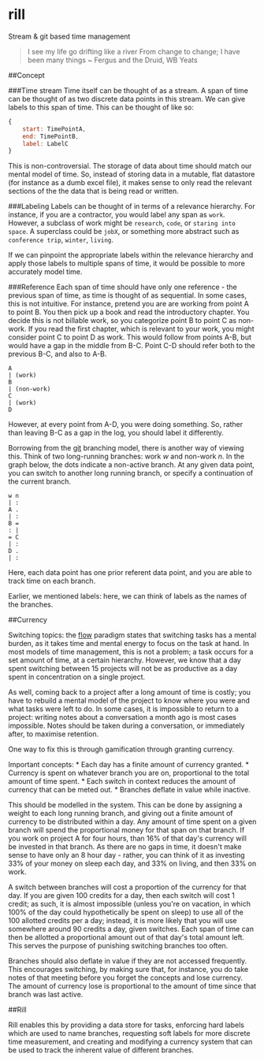 rill
====

Stream &amp; git based time management

>I see my life go drifting like a river
>From change to change; I have been many things
~ Fergus and the Druid, WB Yeats

##Concept

###Time stream
Time itself can be thought of as a stream. A span of time can be thought of as two discrete data points in this stream. We can give labels to this span of time. This can be thought of like so: 

```js
{
	start: TimePointA,
	end: TimePointB,
	label: LabelC
}
```

This is non-controversial. The storage of data about time should match our mental model of time. So, instead of storing data in a mutable, flat datastore (for instance as a dumb excel file), it makes sense to only read the relevant sections of the the data that is being read or written. 

###Labeling
Labels can be thought of in terms of a relevance hierarchy. For instance, if you are a contractor, you would label any span as `work`. However, a subclass of work might be `research`, `code`, or `staring into space`. A superclass could be `jobX`, or something more abstract such as `conference trip`, `winter`, `living`.

If we can pinpoint the appropriate labels within the relevance hierarchy and apply those labels to multiple spans of time, it would be possible to more accurately model time. 

###Reference
Each span of time should have only one reference - the previous span of time, as time is thought of as sequential. In some cases, this is not intuitive. For instance, pretend you are are working from point A to point B. You then pick up a book and read the introductory chapter. You decide this is not billable work, so you categorize point B to point C as non-work. If you read the first chapter, which is relevant to your work, you might consider point C to point D as work. This would follow from points A-B, but would have a gap in the middle from B-C. Point C-D should refer both to the previous B-C, and also to A-B. 

	A
	| (work)
	B
	| (non-work)
	C 
	| (work)
	D


However, at every point from A-D, you were doing something. So, rather than leaving B-C as a gap in the log, you should label it differently. 

Borrowing from the [git]() branching model, there is another way of viewing this. Think of two long-running branches: work _w_ and non-work _n_. In the graph below, the dots indicate a non-active branch. At any given data point, you can switch to another long running branch, or specify a continuation of the current branch. 

	w n
	| :
	A . 
	| : 
	B =
	: |
	= C
	| : 
	D .
	| :

Here, each data point has one prior referent data point, and you are able to track time on each branch.

Earlier, we mentioned labels: here, we can think of labels as the names of the branches. 

##Currency

Switching topics: the [flow](https://en.wikipedia.org/wiki/Flow_(psychology)) paradigm states that switching tasks has a mental burden, as it takes time and mental energy to focus on the task at hand. In most models of time management, this is not a problem; a task occurs for a set amount of time, at a certain hierarchy. However, we know that a day spent switching between 15 projects will not be as productive as a day spent in concentration on a single project. 

As well, coming back to a project after a long amount of time is costly; you have to rebuild a mental model of the project to know where you were and what tasks were left to do. In some cases, it is impossible to return to a project: writing notes about a conversation a month ago is most cases impossible. Notes should be taken during a conversation, or immediately after, to maximise retention. 

One way to fix this is through gamification through granting currency.

Important concepts:
	* Each day has a finite amount of currency granted.
	* Currency is spent on whatever branch you are on, proportional to the total amount of time spent. 
	* Each switch in context reduces the amount of currency that can be meted out.
	* Branches deflate in value while inactive.

This should be modelled in the system. This can be done by assigning a weight to each long running branch, and giving out a finite amount of currency to be distributed within a day. Any amount of time spent on a given branch will spend the proportional money for that span on that branch. If you work on project A for four hours, than 16% of that day's currency will be invested in that branch. As there are no gaps in time, it doesn't make sense to have only an 8 hour day - rather, you can think of it as investing 33% of your money on sleep each day, and 33% on living, and then 33% on work. 

A switch between branches will cost a proportion of the currency for that day.
If you are given 100 credits for a day, then each switch will cost 1 credit; as such, it is almost impossible (unless you're on vacation, in which 100% of the day could hypothetically be spent on sleep) to use all of the 100 allotted credits per a day; instead, it is more likely that you will use somewhere around 90 credits a day, given switches. Each span of time can then be allotted a proportional amount out of that day's total amount left. This serves the purpose of punishing switching branches too often. 

Branches should also deflate in value if they are not accessed frequently. This encourages switching, by making sure that, for instance, you do take notes of that meeting before you forget the concepts and lose currency. The amount of currency lose is proportional to the amount of time since that branch was last active. 

##Rill

Rill enables this by providing a data store for tasks, enforcing hard labels which are used to name branches, requesting soft labels for more discrete time measurement, and creating and modifying a currency system that can be used to track the inherent value of different branches. 
















